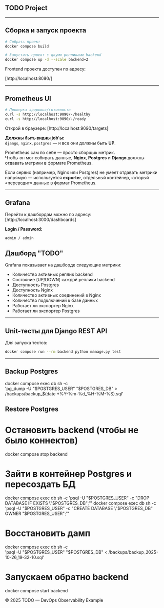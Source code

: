 ## TODO Project

---

## Сборка и запуск проекта

```bash
# Собрать проект
docker compose build

# Запустить проект с двумя репликами backend
docker compose up -d --scale backend=2
```

Frontend проекта доступен по адресу:

[http://localhost:8080/]

---

## Prometheus UI

```bash
# Проверка здоровья/готовности
curl -s http://localhost:9090/-/healthy
curl -s http://localhost:9090/-/ready
```

Открой в браузере:
[http://localhost:9090/targets]

**Должны быть видны job'ы:**  
`django`, `nginx`, `postgres` — и все они должны быть **UP**.

Prometheus сам по себе — просто сборщик метрик.  
Чтобы он мог собирать данные, **Nginx**, **Postgres** и **Django** должны отдавать метрики в формате Prometheus.

Если сервис (например, Nginx или Postgres) не умеет отдавать метрики напрямую — используется **exporter**, отдельный контейнер, который «переводит» данные в формат Prometheus.

---

## Grafana

Перейти к дашбордам можно по адресу:  
[http://localhost:3000/dashboards]

**Login / Password:**  
```
admin / admin
```

## Дашборд "TODO"

Grafana показывает на дашборде следующие метрики:

- Количество активных реплик backend  
- Состояние (UP/DOWN) каждой реплики backend  
- Доступность Postgres  
- Доступность Nginx  
- Количество активных соединений в Nginx  
- Количество подключений к базе данных  
- Работает ли экспортер Nginx  
- Работает ли экспортер Postgres

---

## Unit-тесты для Django REST API

Для запуска тестов:

```bash
docker compose run --rm backend python manage.py test
```
---

## Backup Postgres

docker compose exec db sh -c \
  'pg_dump -U "$POSTGRES_USER" "$POSTGRES_DB" > /backups/backup_$(date +%Y-%m-%d_%H-%M-%S).sql'

## Restore Postgres

# Остановить backend (чтобы не было коннектов)
docker compose stop backend

# Зайти в контейнер Postgres и пересоздать БД
docker compose exec db sh -c 'psql -U "$POSTGRES_USER" -c "DROP DATABASE IF EXISTS \"$POSTGRES_DB\";"'
docker compose exec db sh -c 'psql -U "$POSTGRES_USER" -c "CREATE DATABASE \"$POSTGRES_DB\" OWNER \"$POSTGRES_USER\";"'

# Восстановить дамп
docker compose exec db sh -c \
  'psql -U "$POSTGRES_USER" "$POSTGRES_DB" < /backups/backup_2025-10-26_19-32-10.sql'

# Запускаем обратно backend
docker compose start backend


© 2025 TODO — DevOps Observability Example